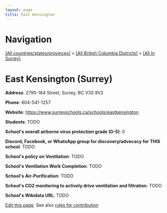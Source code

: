 ```yaml
---
layout: page
title: East Kensington
---
```

# Navigation

[[All countries/states/provinces]](../../..) > [[All British Columbia Districts]](../..) > [[All In Surrey]](..)

# East Kensington (Surrey)

**Address**: 2795-184 Street, Surrey, BC V3S 9V2

**Phone**: 604-541-1257

**Website**: <https://www.surreyschools.ca/schools/eastkensington>

**Students**: TODO

**School's overall airborne virus protection grade (0-5)**: 0

**Discord, Facebook, or WhatsApp group for discovery/advocacy for THIS school**: TODO

**School's policy on Ventilation**: TODO

**School's Ventilation Work Completion**: TODO

**School's Air-Purification**: TODO

**School's CO2 monitoring to actively drive ventilation and filtration**: TODO

**School's Wikidata URL**: TODO


[Edit this page](https://github.com/ventilate-schools/BC/edit/main/./Surrey/East_Kensington.md). See also [rules for contribution](../../../contribution-rules/)